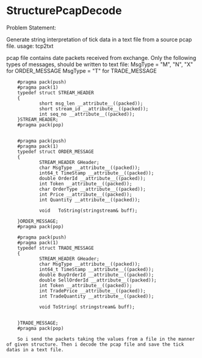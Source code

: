 # StructurePcapDecode
Problem Statement:

Generate string interpretation of tick data in a text file from a source pcap file. usage:
tcp2txt <source> <target>

pcap file contains date packets received from exchange. Only the following types of messages, should be written to text file:
MsgType = "M", "N", "X" for ORDER_MESSAGE
MsgType = "T" for TRADE_MESSAGE

        #pragma pack(push)
        #pragma pack(1)
        typedef struct STREAM_HEADER
        {
                short msg_len __attribute__((packed));
                short stream_id __attribute__((packed));
                int seq_no __attribute__((packed));
        }STREAM_HEADER;
        #pragma pack(pop)


        #pragma pack(push)
        #pragma pack(1)
        typedef struct ORDER_MESSAGE
        {
                STREAM_HEADER GHeader;
                char MsgType __attribute__((packed));
                int64_t TimeStamp __attribute__((packed));
                double OrderId __attribute__((packed));
                int Token __attribute__((packed));
                char OrderType __attribute__((packed));
                int Price __attribute__((packed));
                int Quantity __attribute__((packed));

                void   ToString(stringstream& buff);

        }ORDER_MESSAGE;
        #pragma pack(pop)

        #pragma pack(push)
        #pragma pack(1)
        typedef struct TRADE_MESSAGE
        {
                STREAM_HEADER GHeader;
                char MsgType __attribute__((packed));
                int64_t TimeStamp __attribute__((packed));
                double BuyOrderId __attribute__((packed));
                double SellOrderId __attribute__((packed));
                int Token __attribute__((packed));
                int TradePrice __attribute__((packed));
                int TradeQuantity __attribute__((packed));

                void ToString( stringstream& buff);


        }TRADE_MESSAGE;
        #pragma pack(pop)
        
        So i send the packets taking the values from a file in the manner of given structure. Then i decode the pcap file and save the tick datas in a text file.
